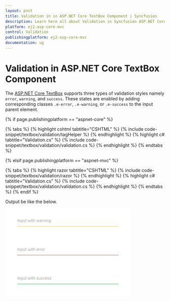 ```yaml
---
layout: post
title: Validation in in ASP.NET Core TextBox Component | Syncfusion
description: Learn here all about Validation in Syncfusion ASP.NET Core TextBox Component of Syncfusion Essential JS 2 and more.
platform: ej2-asp-core-mvc
control: Validation
publishingplatform: ej2-asp-core-mvc
documentation: ug
---
```



# Validation in ASP.NET Core TextBox Component

The [ASP.NET Core TextBox](https://www.syncfusion.com/aspnet-core-ui-controls/textbox) supports three types of validation styles namely `error`, `warning`, and `success`. These states are enabled by adding corresponding classes `.e-error`, `.e-warning`, or `.e-success` to the input parent element.

{% if page.publishingplatform == "aspnet-core" %}

{% tabs %}
{% highlight cshtml tabtitle="CSHTML" %}
{% include code-snippet/textbox/validation/tagHelper %}
{% endhighlight %}
{% highlight c# tabtitle="Validation.cs" %}
{% include code-snippet/textbox/validation/validation.cs %}
{% endhighlight %}
{% endtabs %}

{% elsif page.publishingplatform == "aspnet-mvc" %}

{% tabs %}
{% highlight razor tabtitle="CSHTML" %}
{% include code-snippet/textbox/validation/razor %}
{% endhighlight %}
{% highlight c# tabtitle="Validation.cs" %}
{% include code-snippet/textbox/validation/validation.cs %}
{% endhighlight %}
{% endtabs %}
{% endif %}



Output be like the below.

![textbox](./images/textbox-valid.png)
